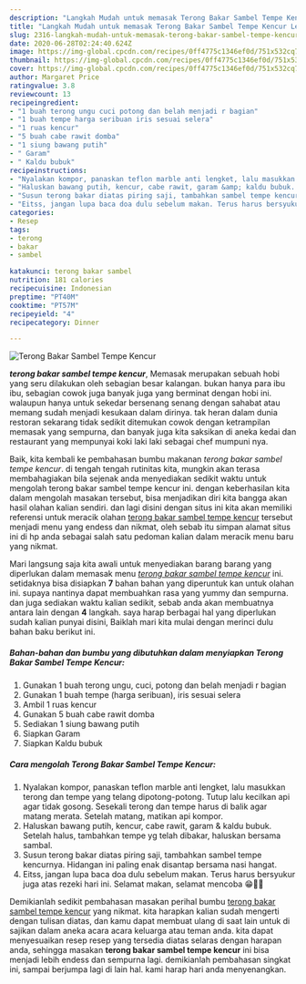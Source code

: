 ```yaml
---
description: "Langkah Mudah untuk memasak Terong Bakar Sambel Tempe Kencur Lezat"
title: "Langkah Mudah untuk memasak Terong Bakar Sambel Tempe Kencur Lezat"
slug: 2316-langkah-mudah-untuk-memasak-terong-bakar-sambel-tempe-kencur-lezat
date: 2020-06-28T02:24:40.624Z
image: https://img-global.cpcdn.com/recipes/0ff4775c1346ef0d/751x532cq70/terong-bakar-sambel-tempe-kencur-foto-resep-utama.jpg
thumbnail: https://img-global.cpcdn.com/recipes/0ff4775c1346ef0d/751x532cq70/terong-bakar-sambel-tempe-kencur-foto-resep-utama.jpg
cover: https://img-global.cpcdn.com/recipes/0ff4775c1346ef0d/751x532cq70/terong-bakar-sambel-tempe-kencur-foto-resep-utama.jpg
author: Margaret Price
ratingvalue: 3.8
reviewcount: 13
recipeingredient:
- "1 buah terong ungu cuci potong dan belah menjadi r bagian"
- "1 buah tempe harga seribuan iris sesuai selera"
- "1 ruas kencur"
- "5 buah cabe rawit domba"
- "1 siung bawang putih"
- " Garam"
- " Kaldu bubuk"
recipeinstructions:
- "Nyalakan kompor, panaskan teflon marble anti lengket, lalu masukkan terong dan tempe yang telang dipotong-potong. Tutup lalu kecilkan api agar tidak gosong. Sesekali terong dan tempe harus di balik agar matang merata. Setelah matang, matikan api kompor."
- "Haluskan bawang putih, kencur, cabe rawit, garam &amp; kaldu bubuk. Setelah halus, tambahkan tempe yg telah dibakar, haluskan bersama sambal."
- "Susun terong bakar diatas piring saji, tambahkan sambel tempe kencurnya. Hidangan ini paling enak disantap bersama nasi hangat."
- "Eitss, jangan lupa baca doa dulu sebelum makan. Terus harus bersyukur juga atas rezeki hari ini. Selamat makan, selamat mencoba 😁🤗💕"
categories:
- Resep
tags:
- terong
- bakar
- sambel

katakunci: terong bakar sambel 
nutrition: 181 calories
recipecuisine: Indonesian
preptime: "PT40M"
cooktime: "PT57M"
recipeyield: "4"
recipecategory: Dinner

---
```



![Terong Bakar Sambel Tempe Kencur](https://img-global.cpcdn.com/recipes/0ff4775c1346ef0d/751x532cq70/terong-bakar-sambel-tempe-kencur-foto-resep-utama.jpg)

<b><i>terong bakar sambel tempe kencur</i></b>, Memasak merupakan sebuah hobi yang seru dilakukan oleh sebagian besar kalangan. bukan hanya para ibu ibu, sebagian cowok juga banyak juga yang berminat dengan hobi ini. walaupun hanya untuk sekedar bersenang senang dengan sahabat atau memang sudah menjadi kesukaan dalam dirinya. tak heran dalam dunia restoran sekarang tidak sedikit ditemukan cowok dengan ketrampilan memasak yang sempurna, dan banyak juga kita saksikan di aneka kedai dan restaurant yang mempunyai koki laki laki sebagai chef mumpuni nya.



Baik, kita kembali ke pembahasan bumbu makanan <i>terong bakar sambel tempe kencur</i>. di tengah tengah rutinitas kita, mungkin akan terasa membahagiakan bila sejenak anda menyediakan sedikit waktu untuk mengolah terong bakar sambel tempe kencur ini. dengan keberhasilan kita dalam mengolah masakan tersebut, bisa menjadikan diri kita bangga akan hasil olahan kalian sendiri. dan lagi disini dengan situs ini kita akan memiliki referensi untuk meracik olahan <u>terong bakar sambel tempe kencur</u> tersebut menjadi menu yang endess dan nikmat, oleh sebab itu simpan alamat situs ini di hp anda sebagai salah satu pedoman kalian dalam meracik menu baru yang nikmat.


Mari langsung saja kita awali untuk menyediakan barang barang yang diperlukan dalam memasak menu <u><i>terong bakar sambel tempe kencur</i></u> ini. setidaknya bisa disiapkan <b>7</b> bahan bahan yang diperuntuk kan untuk olahan ini. supaya nantinya dapat membuahkan rasa yang yummy dan sempurna. dan juga sediakan waktu kalian sedikit, sebab anda akan membuatnya antara lain dengan <b>4</b> langkah. saya harap berbagai hal yang diperlukan sudah kalian punyai disini, Baiklah mari kita mulai dengan merinci dulu bahan baku berikut ini.

<!--inarticleads1-->

##### Bahan-bahan dan bumbu yang dibutuhkan dalam menyiapkan Terong Bakar Sambel Tempe Kencur:

1. Gunakan 1 buah terong ungu, cuci, potong dan belah menjadi r bagian
1. Gunakan 1 buah tempe (harga seribuan), iris sesuai selera
1. Ambil 1 ruas kencur
1. Gunakan 5 buah cabe rawit domba
1. Sediakan 1 siung bawang putih
1. Siapkan  Garam
1. Siapkan  Kaldu bubuk




<!--inarticleads2-->

##### Cara mengolah Terong Bakar Sambel Tempe Kencur:

1. Nyalakan kompor, panaskan teflon marble anti lengket, lalu masukkan terong dan tempe yang telang dipotong-potong. Tutup lalu kecilkan api agar tidak gosong. Sesekali terong dan tempe harus di balik agar matang merata. Setelah matang, matikan api kompor.
1. Haluskan bawang putih, kencur, cabe rawit, garam &amp; kaldu bubuk. Setelah halus, tambahkan tempe yg telah dibakar, haluskan bersama sambal.
1. Susun terong bakar diatas piring saji, tambahkan sambel tempe kencurnya. Hidangan ini paling enak disantap bersama nasi hangat.
1. Eitss, jangan lupa baca doa dulu sebelum makan. Terus harus bersyukur juga atas rezeki hari ini. Selamat makan, selamat mencoba 😁🤗💕




Demikianlah sedikit pembahasan masakan perihal bumbu <u>terong bakar sambel tempe kencur</u> yang nikmat. kita harapkan kalian sudah mengerti dengan tulisan diatas, dan kamu dapat membuat ulang di saat lain untuk di sajikan dalam aneka acara acara keluarga atau teman anda. kita dapat menyesuaikan resep resep yang tersedia diatas selaras dengan harapan anda, sehingga masakan <b>terong bakar sambel tempe kencur</b> ini bisa menjadi lebih endess dan sempurna lagi. demikianlah pembahasan singkat ini, sampai berjumpa lagi di lain hal. kami harap hari anda menyenangkan.
